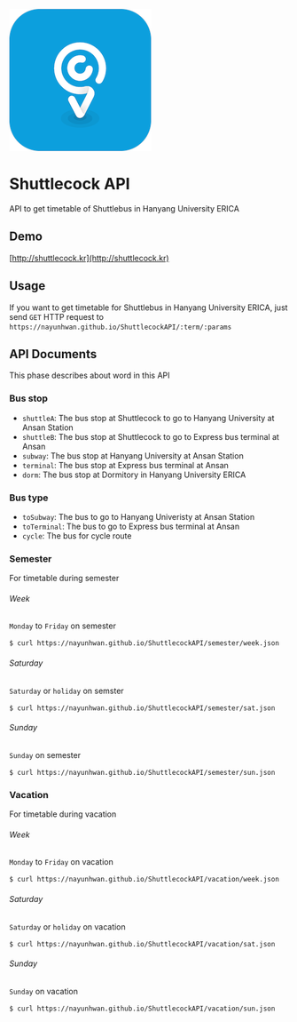 ![Shuttlecock Logo](./images/shuttlecock.png)

# Shuttlecock API

API to get timetable of Shuttlebus in Hanyang University ERICA

## Demo
[http://shuttlecock.kr](http://shuttlecock.kr)

## Usage

If you want to get timetable for Shuttlebus in Hanyang University ERICA, just send `GET` HTTP request to `https://nayunhwan.github.io/ShuttlecockAPI/:term/:params`

## API Documents

This phase describes about word in this API

### Bus stop

* `shuttleA`: The bus stop at Shuttlecock to go to Hanyang University at Ansan Station
* `shuttleB`: The bus stop at Shuttlecock to go to Express bus terminal at Ansan
* `subway`: The bus stop at Hanyang University at Ansan Station
* `terminal`: The bus stop at Express bus terminal at Ansan
* `dorm`: The bus stop at Dormitory in Hanyang University ERICA

### Bus type

* `toSubway`: The bus to go to Hanyang Univeristy at Ansan Station
* `toTerminal`: The bus to go to Express bus terminal at Ansan
* `cycle`: The bus for cycle route

### Semester

For timetable during semester

###### Week

`Monday` to `Friday` on semester

```
$ curl https://nayunhwan.github.io/ShuttlecockAPI/semester/week.json
```

###### Saturday

`Saturday` or `holiday` on semster

```
$ curl https://nayunhwan.github.io/ShuttlecockAPI/semester/sat.json
```

###### Sunday

`Sunday` on semester

```
$ curl https://nayunhwan.github.io/ShuttlecockAPI/semester/sun.json
```

### Vacation

For timetable during vacation

###### Week

`Monday` to `Friday` on vacation

```
$ curl https://nayunhwan.github.io/ShuttlecockAPI/vacation/week.json
```

###### Saturday

`Saturday` or `holiday` on vacation

```
$ curl https://nayunhwan.github.io/ShuttlecockAPI/vacation/sat.json
```

###### Sunday

`Sunday` on vacation

```
$ curl https://nayunhwan.github.io/ShuttlecockAPI/vacation/sun.json
```
